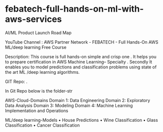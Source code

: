 # febatech-full-hands-on-ml-with-aws-services

AI/ML Product Launch Road Map

YouTube Channel :
AWS Partner Network - FEBATECH - Full Hands-On AWS ML/deep learning Free Course

Description:
This course is full hands-on simple and crisp one . It helps you to prepare certification in AWS Machine Learning–
Specialty . Secondly It enables you to model predictions and classification problems using state of the art ML /deep
learning algorithms.

GIT Repo: <febatech-hands-on-ml-with-aws-services> .

In Git Repo below is the folder-str

AWS-Cloud-Domains
Domain 1: Data Engineering
Domain 2: Exploratory Data Analysis
Domain 3: Modeling
Domain 4: Machine Learning Implementation and Operations

ML/deep learning-Models
• House Predictions
• Wine Classification
• Glass Classification
• Cancer Classification
